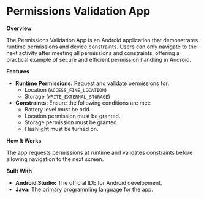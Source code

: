 <h1>Permissions Validation App</h1> <p><strong>Overview</strong></p> <p>The Permissions Validation App is an Android application that demonstrates runtime permissions and device constraints. Users can only navigate to the next activity after meeting all permissions and constraints, offering a practical example of secure and efficient permission handling in Android.</p> <p><strong>Features</strong></p> <ul> <li><strong>Runtime Permissions:</strong> Request and validate permissions for: <ul> <li>Location (<code>ACCESS_FINE_LOCATION</code>)</li> <li>Storage (<code>WRITE_EXTERNAL_STORAGE</code>)</li> </ul> </li> <li><strong>Constraints:</strong> Ensure the following conditions are met: <ul> <li>Battery level must be odd.</li> <li>Location permission must be granted.</li> <li>Storage permission must be granted.</li> <li>Flashlight must be turned on.</li> </ul> </li> </ul> <p><strong>How It Works</strong></p> <p>The app requests permissions at runtime and validates constraints before allowing navigation to the next screen.</p> <p><strong>Built With</strong></p> <ul> <li><strong>Android Studio:</strong> The official IDE for Android development.</li> <li><strong>Java:</strong> The primary programming language for the app.</li> </ul>
